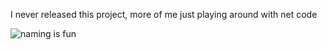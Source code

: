 I never released this project, more of me just playing around with net code

![naming is fun](https://github.com/user-attachments/assets/c1e73cd4-1d19-414d-b34a-825d5c65b300)
